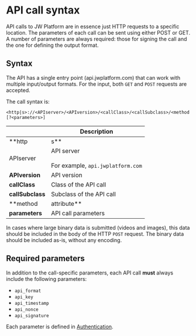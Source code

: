# API call syntax

API calls to JW Platform are in essence just HTTP requests to a specific location. The parameters of each call can be sent using either POST or GET. A number of parameters are always required: those for signing the call and the one for defining the output format.

## Syntax

The API has a single entry point (api.jwplatform.com) that can work with multiple input/output formats. For the input, both `GET` and `POST` requests are accepted. 

The call syntax is: 

```
<http|s>://<APIserver>/<APIversion>/<callClass>/<callSubclass>/<method|attribute>[?<parameters>]
```

| | Description|
| --- | --- |
| **http|s** | Connection protocol: HTTP or HTTPS |
| APIserver | API server<br/><br>For example, `api.jwplatform.com`|
| **APIversion** | API version |
| **callClass** | Class of the API call |
| **callSubclass** | Subclass of the API call |
| **method|attribute** | API call method or attribute |
| **parameters** | API call parameters |

In cases where large binary data is submitted (videos and images), this data should be included in the body of the HTTP `POST` request. The binary data should be included as-is, without any encoding.

## Required parameters

In addition to the call-specific parameters, each API call **must** always include the following parameters:

- `api_format`
- `api_key`
- `api_timestamp`
- `api_nonce`
- `api_signature`

Each parameter is defined in [Authentication](../authentication.md).